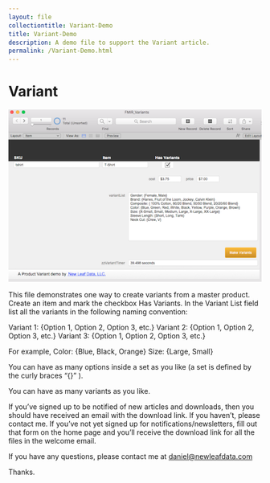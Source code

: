 ```yaml
---
layout: file
collectiontitle: Variant-Demo
title: Variant-Demo
description: A demo file to support the Variant article.
permalink: /Variant-Demo.html
---
```

# Variant
![](../assets/images/fmp_variants.png)


This file demonstrates one way to create variants from a master product.  Create an item and mark the checkbox Has Variants.  In the Variant List field list all the variants in the following naming convention:

Variant 1: {Option 1, Option 2, Option 3, etc.}
Variant 2: {Option 1, Option 2, Option 3, etc.}
Variant 3: {Option 1, Option 2, Option 3, etc.}

For example, 
Color: {Blue, Black, Orange}
Size: {Large, Small}

You can have as many options inside a set as you like (a set is defined by the  curly braces “{}” ).

You can have as many variants as you like.

If you’ve signed up to be notified of new articles and downloads, then you should have received an email with the download link.  If you haven’t, please contact me.  If you’ve not yet signed up for notifications/newsletters, fill out that form on the home page and you’ll receive the download link for all the files in the welcome email.

If you have any questions, please contact me at daniel@newleafdata.com

Thanks.
